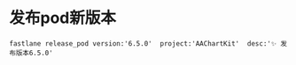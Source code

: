 
# 发布pod新版本

```
fastlane release_pod version:'6.5.0'  project:'AAChartKit'  desc:'✨ 发布版本6.5.0'
```



